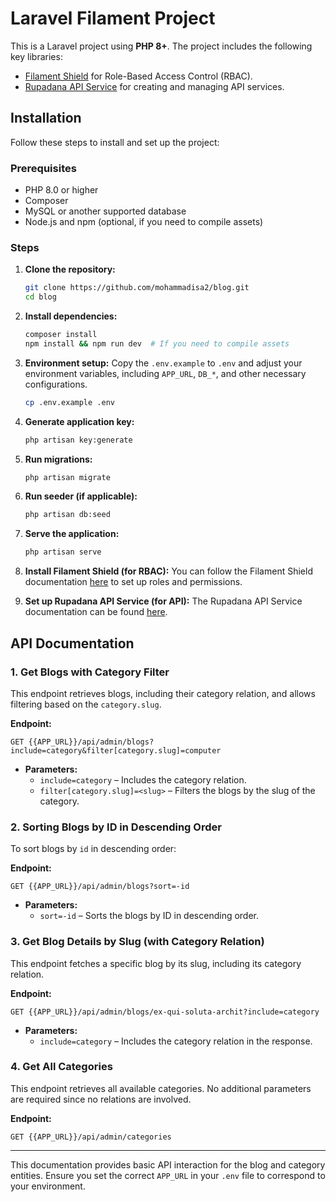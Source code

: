 # Laravel Filament Project

This is a Laravel project using **PHP 8+**. The project includes the following key libraries:

-   [Filament Shield](https://github.com/bezhanSalleh/filament-shield) for Role-Based Access Control (RBAC).
-   [Rupadana API Service](https://github.com/rupadana/api-service) for creating and managing API services.

## Installation

Follow these steps to install and set up the project:

### Prerequisites

-   PHP 8.0 or higher
-   Composer
-   MySQL or another supported database
-   Node.js and npm (optional, if you need to compile assets)

### Steps

1. **Clone the repository:**

    ```bash
    git clone https://github.com/mohammadisa2/blog.git
    cd blog
    ```

2. **Install dependencies:**

    ```bash
    composer install
    npm install && npm run dev  # If you need to compile assets
    ```

3. **Environment setup:**
   Copy the `.env.example` to `.env` and adjust your environment variables, including `APP_URL`, `DB_*`, and other necessary configurations.

    ```bash
    cp .env.example .env
    ```

4. **Generate application key:**

    ```bash
    php artisan key:generate
    ```

5. **Run migrations:**

    ```bash
    php artisan migrate
    ```

6. **Run seeder (if applicable):**

    ```bash
    php artisan db:seed
    ```

7. **Serve the application:**

    ```bash
    php artisan serve
    ```

8. **Install Filament Shield (for RBAC):**
   You can follow the Filament Shield documentation [here](https://github.com/bezhanSalleh/filament-shield) to set up roles and permissions.

9. **Set up Rupadana API Service (for API):**
   The Rupadana API Service documentation can be found [here](https://github.com/rupadana/filament-api-service).

## API Documentation

### 1. Get Blogs with Category Filter

This endpoint retrieves blogs, including their category relation, and allows filtering based on the `category.slug`.

**Endpoint:**

```http
GET {{APP_URL}}/api/admin/blogs?include=category&filter[category.slug]=computer
```

-   **Parameters:**
    -   `include=category` – Includes the category relation.
    -   `filter[category.slug]=<slug>` – Filters the blogs by the slug of the category.

### 2. Sorting Blogs by ID in Descending Order

To sort blogs by `id` in descending order:

**Endpoint:**

```http
GET {{APP_URL}}/api/admin/blogs?sort=-id
```

-   **Parameters:**
    -   `sort=-id` – Sorts the blogs by ID in descending order.

### 3. Get Blog Details by Slug (with Category Relation)

This endpoint fetches a specific blog by its slug, including its category relation.

**Endpoint:**

```http
GET {{APP_URL}}/api/admin/blogs/ex-qui-soluta-archit?include=category
```

-   **Parameters:**
    -   `include=category` – Includes the category relation in the response.

### 4. Get All Categories

This endpoint retrieves all available categories. No additional parameters are required since no relations are involved.

**Endpoint:**

```http
GET {{APP_URL}}/api/admin/categories
```

---

This documentation provides basic API interaction for the blog and category entities. Ensure you set the correct `APP_URL` in your `.env` file to correspond to your environment.
